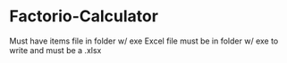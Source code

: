 # Factorio-Calculator

Must have items file in folder w/ exe
Excel file must be in folder w/ exe to write and must be a .xlsx
